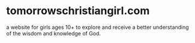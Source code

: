 # tomorrowschristiangirl.com
a website for girls ages 10+ to explore and receive a better understanding of the wisdom and knowledge of God.
